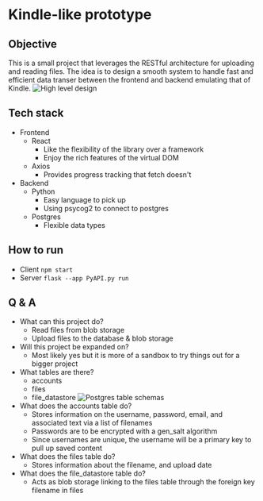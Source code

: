 # Kindle-like prototype
## Objective
This is a small project that leverages the RESTful architecture for uploading and reading files. The idea is to design a smooth system to handle fast and efficient data transer between the frontend and backend emulating that of Kindle.
![High level design](https://github.com/secretmtgdev/Kindle-like-prototype/blob/master/assets/design/design_1.jpeg)

## Tech stack
- Frontend
    - React
        - Like the flexibility of the library over a framework
        - Enjoy the rich features of the virtual DOM
    - Axios
        - Provides progress tracking that fetch doesn't
- Backend
    - Python
        - Easy language to pick up
        - Using psycog2 to connect to postgres
    - Postgres
        - Flexible data types

## How to run
- Client `npm start`
- Server `flask --app PyAPI.py run`

## Q & A
- What can this project do?
    - Read files from blob storage
    - Upload files to the database & blob storage
- Will this project be expanded on?
    - Most likely yes but it is more of a sandbox to try things out for a bigger project
- What tables are there?
    - accounts
    - files
    - file_datastore
![Postgres table schemas](https://github.com/secretmtgdev/Kindle-like-prototype/blob/master/assets/server_images/table_schemas.png)
- What does the accounts table do?
    - Stores information on the username, password, email, and associated text via a list of filenames
    - Passwords are to be encrypted with a gen_salt algorithm
    - Since usernames are unique, the username will be a primary key to pull up saved content
- What does the files table do?
    - Stores information about the filename, and upload date
- What does the file_datastore table do?
    - Acts as blob storage linking to the files table through the foreign key filename in files
 